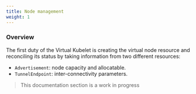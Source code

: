 ```yaml
---
title: Node management
weight: 1
---
```


### Overview

The first duty of the Virtual Kubelet is creating the virtual node resource and reconciling its status by taking 
information from two different resources:
* `Advertisement`: node capacity and allocatable.
* `TunnelEndpoint`: inter-connectivity parameters.

> This documentation section is a work in progress